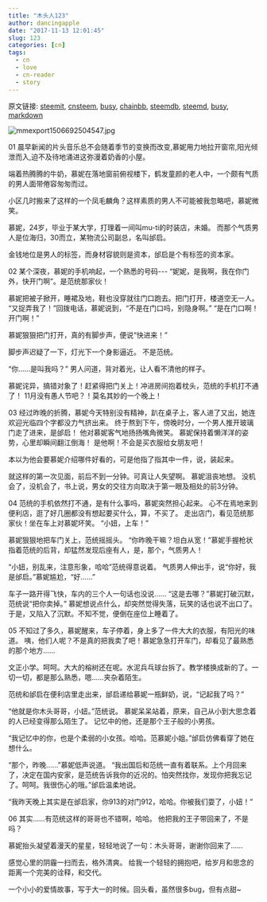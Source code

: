 ```yaml
---
title: "木头人123"
author: dancingapple
date: "2017-11-13 12:01:45"
slug: 123
categories: [cn]
tags: 
  - cn
  - love
  - cn-reader
  - story
---
```


原文链接: [steemit](https://steemit.com), [cnsteem](https://cnsteem.com), [busy](https://busy.org), [chainbb](https://chainbb.com), [steemdb](https://steemdb.com), [steemd](https://steemd.com), [busy](https://busy.org), [markdown](https://raw.githubusercontent.com/pzhaonet/steem_dancingapple/master/content/post/123.md)

![mmexport1506692504547.jpg](https://steemitimages.com/DQmeCUxXFFycWFUVZkxKu67fKCgW6ME4CV4fzv18P7pdyo6/mmexport1506692504547.jpg)

01
晨早新闻的片头音乐总不会随着季节的变换而改变,慕妮用力地拉开窗帘,阳光倾泄而入,迫不及待地涌进这弥漫着奶香的小屋。

端着热腾腾的牛奶，慕妮在落地窗前俯视楼下，鹤发童颜的老人中，一个颇有气质的男人面带倦容匆匆而过。

小区几时搬来了这样的一个凤毛麟角？这样素质的男人不可能被我忽略吧，慕妮微笑。

慕妮，24岁，毕业于某大学，打理着一间叫mu-ti的时装店，未婚。
而那个气质男人是位海归，30而立，某物流公司副总，名叫邰启。

金钱地位是男人的标签，而身材容貌则是资本，邰启是个有标签的资本家。

02
某个深夜，慕妮的手机响起，一个熟悉的号码---
“妮妮，是我啊，我在你门外，快开门啊”。是范统那家伙！

慕妮把被子掀开，睡裙及地，鞋也没穿就往门口跑去。把门打开，楼道空无一人。
“又捉弄我了！”回拨电话，慕妮说到，“不是在门口吗，别隐身啊。”
“是在门口啊！开门啊！”

慕妮狠狠把门打开，真的有脚步声，便说“快进来！”

脚步声迟疑了一下，灯光下一个身影逼近。
不是范统。

“你……是叫我吗？”
男人问道，背对着光，让人看不清他的样子。

慕妮诧异，搞错对象了！赶紧得把门关上！冲进房间抱着枕头，范统的手机打不通了！
11月没有愚人节吧？！莫名其妙的一个晚上！

03
经过昨晚的折腾，慕妮今天特别没有精神，趴在桌子上，客人进了又出，她连欢迎光临四个字都没力气挤出来。
终于熬到下午，傍晚时分，一个男人推开玻璃门走了进来，是邰启！
他对慕妮客气地扬扬嘴角微笑。
慕妮保持着懒洋洋的姿势，心里却瞬间翻江倒海！
是他啊！不会是买衣服给女朋友吧！

本以为他会要慕妮介绍哪件好看的，可是他指了指其中一件，说，装起来。

就这样的第一次见面，前后不到一分钟。可真让人失望啊。
慕妮沮丧地想。
没机会了，没机会了，书上说，男女的交往方向取决于第一眼及相处的前3分钟。

04
范统的手机依然打不通，是有什么事吗，慕妮突然担心起来。
心不在焉地来到便利店，逛了好几圈都没有想起要买什么，算，不买了。
走出店门，看见范统那家伙！坐在车上对慕妮坏笑。
“小妞，上车！”

慕妮狠狠地把车门关上，范统摇摇头。
“你昨晚干嘛？坦白从宽！”慕妮手握枪状指着范统的后背，却猛然发现后座有人，是，那个，气质男人！

“小妞，别乱来，注意形象，哈哈”范统得意说着。
气质男人伸出手，说“你好，我是邰启。”慕妮尴尬，“好……”

车子一路开得飞快，车内的三个人一句话也没说……
“这是去哪？”慕妮打破沉默，范统说“把你卖掉。”
慕妮想说点什么，却突然觉得失落，玩笑的话也说不出口了。
于是，又陷入了沉默。不知不觉，便倒在座位上睡着了。

05
不知过了多久，慕妮醒来，车子停着，身上多了一件大大的衣服，有阳光的味道。
咦，他们人呢？不是真的把我卖了吧！慕妮急急打开车门，却看见了最熟悉的那个地方……

文正小学。呵呵。大大的榕树还在呢。水泥兵乓球台拆了。教学楼换成新的了。一切一切，都是那么熟悉，嗯……夹杂着陌生。

范统和邰启在便利店里走出来，邰启递给慕妮一瓶鲜奶，说，“记起我了吗？”

“他就是你木头哥哥，小妞。”范统说。
慕妮呆呆站着，原来，自己从小到大思念着的人已经变得那么陌生了。
记忆中的他，还是那个王子般的小男孩。

“我记忆中的你，也是个柔弱的小女孩。哈哈。范慕妮小姐。”邰启仿佛看穿了她在想什么。

“那个，昨晚……”慕妮低声说道。
“我出国后和范统一直有着联系。上个月回来了，决定在国内安家，是范统告诉我你的近况的。怕突然找你，发现你把我忘记了。呵呵。我很伤心的哦。”邰启温柔地说。

“我昨天晚上其实是在邰启家，你913的对门912，哈哈。你被我们耍了，小妞！”

06
其实……有范统这样的哥哥也不错啊，哈哈。
他把我的王子带回来了，不是吗？

慕妮抬头凝望着漫天的星星，轻轻地说了一句：木头哥哥，谢谢你回来了……

感觉心里的阴霾一扫而去，格外清爽。
给我一个轻轻的拥抱吧，给岁月和思念的距离一个完美的诠释，和交代。



一个小小的爱情故事，写于大一的时候。回头看，虽然很多bug，但有点甜~
